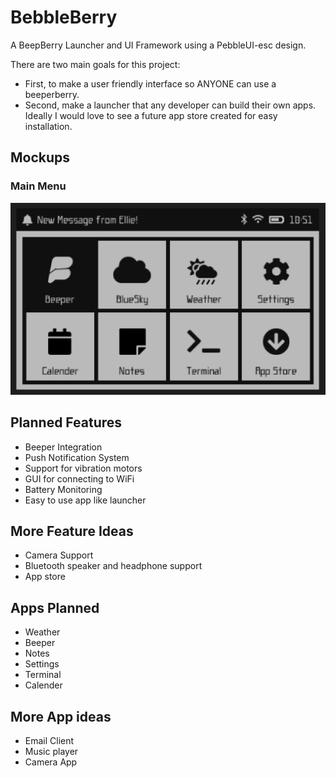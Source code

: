 # BebbleBerry
A BeepBerry Launcher and UI Framework using a PebbleUI-esc design. 

There are two main goals for this project:
- First, to make a user friendly interface so ANYONE can use a beeperberry.
- Second, make a launcher that any developer can build their own apps. Ideally I would love to see a future app store created for easy installation. 

## Mockups

### Main Menu
![mainmenu](mockups/mainmenu.png)

## Planned Features
- Beeper Integration
- Push Notification System
- Support for vibration motors
- GUI for connecting to WiFi
- Battery Monitoring
- Easy to use app like launcher

## More Feature Ideas
- Camera Support
- Bluetooth speaker and headphone support
- App store

## Apps Planned
- Weather
- Beeper
- Notes
- Settings
- Terminal
- Calender

## More App ideas
- Email Client
- Music player
- Camera App
